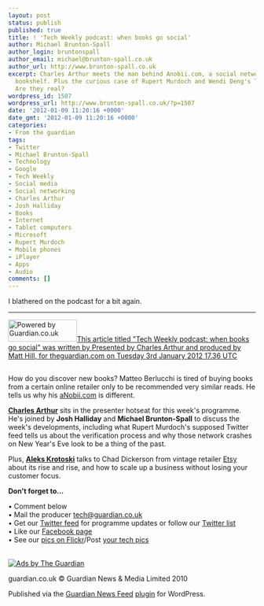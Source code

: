 ```yaml
---
layout: post
status: publish
published: true
title: ! 'Tech Weekly podcast: when books go social'
author: Michael Brunton-Spall
author_login: bruntonspall
author_email: michael@brunton-spall.co.uk
author_url: http://www.brunton-spall.co.uk
excerpt: Charles Arthur meets the man behind Anobii.com, a social network for your
  bookshelf. Plus the curious case of Rupert Murdoch and Wendi Deng's Twitter accounts.
  Are they real?
wordpress_id: 1507
wordpress_url: http://www.brunton-spall.co.uk/?p=1507
date: '2012-01-09 11:20:16 +0000'
date_gmt: '2012-01-09 11:20:16 +0000'
categories:
- From the guardian
tags:
- Twitter
- Michael Brunton-Spall
- Technology
- Google
- Tech Weekly
- Social media
- Social networking
- Charles Arthur
- Josh Halliday
- Books
- Internet
- Tablet computers
- Microsoft
- Rupert Murdoch
- Mobile phones
- iPlayer
- Apps
- Audio
comments: []
---
```

<p>I blathered on the podcast for a bit again.</p>
<hr><!-- GUARDIAN WATERMARK -->
<p><a href="http://www.theguardian.com/technology/blog/audio/2012/jan/03/social-media-socialnetworking"><img class="alignright" src="http://image.guardian.co.uk/sys-images/Guardian/Pix/pictures/2010/03/01/poweredbyguardianBLACK.png" alt="Powered by Guardian.co.uk" width="140" height="45" />This article titled "Tech Weekly podcast: when books go social" was written by Presented by Charles Arthur and produced by Matt Hill, for theguardian.com on Tuesday 3rd January 2012 17.36 UTC</a></p>
<p><img src="http://hits.theguardian.com/b/ss/guardiangu-api/1/H.20.3/98867?ns=guardian&amp;pageName=Tech+Weekly+podcast%3A+when+books+go+social+Audio+1683419&amp;ch=Technology&amp;c2=67197&amp;c4=Technology%2CSocial+media%2CSocial+networking%2CBooks%2CInternet%2CGoogle+%28Technology%29%2CTablet+computers%2CMicrosoft+%28Technology%29%2CRupert+Murdoch+%28Media%29%2CTwitter+%28Technology%29%2CMobile+phones+%28Technology%29%2CiPlayer%2CApps&amp;c3=theguardian.com&amp;c6=Presented+by+Charles+Arthur+and+produced+by+Matt+Hill&amp;c7=12-Jan-03&amp;c8=1683419&amp;c9=Audio" width="1" height="1" />
<p>How do you discover new books? Matteo Berlucchi is tired of buying books from a certain online retailer only to be recommended very similar reads. He tells us why his <a href="http://www.anobii.com/">aNobii.com</a> is different.</p>
<p><strong><a href="http://twitter.com/charlesarthur">Charles Arthur</a></strong> sits in the presenter hotseat for this week's programme. He's joined by <strong>Josh Halliday</strong> and <strong>Michael Brunton-Spall</strong> to discuss the week's developments, including what Rupert Murdoch's supposed Twitter feed tells us about the verification process and why those network crashes on New Year's Eve look to be a thing of the past.</p>
<p>Plus, <strong><a href="http://twitter.com/aleksk">Aleks Krotoski</a></strong> talks to Chad Dickerson from vintage retailer <a href="http://www.etsy.com/">Etsy</a> about its rise and rise, and how to scale up a business without losing your customer focus.</p>
<p><strong>Don't forget to...</strong></p>
<p>• Comment below<br />• Mail the producer <a href="mailto:tech@guardian.co.uk">tech@guardian.co.uk</a><br />• Get our <a href="http://www.twitter.com/guardiantw">Twitter feed</a> for programme updates or follow our <a href="http://twitter.com/#!/guardiantw/guardian-tech-podders">Twitter list</a><br />• Like our <a href="http://www.facebook.com/techweekly">Facebook page</a><br />• See our <a href="http://www.flickr.com/photos/guardiantechweekly/">pics on Flickr</a>/Post <a href="http://www.flickr.com/groups/guardiantechweekly/">your tech pics</a></p>
<div class="gu_advert">
<p>          <a href="http://oas.theguardian.com/RealMedia/ads/click_nx.ads/guardianapis.com/technology/oas.html/@Bottom" rel="nofollow"><br />
              <img src="http://oas.theguardian.com/RealMedia/ads/adstream_nx.ads/guardianapis.com/technology/oas.html/@Bottom" alt="Ads by The Guardian" /><br />
          </a></p></div>
<p><!-- Guardian Watermark: internal-code/content/383957874|2014-03-17T22:52:05Z|9242491c03b6362ed5cca5cc7204afd1e92a5844 -->
<p>guardian.co.uk &#169; Guardian News &amp; Media Limited 2010</p>
<p>Published via the <a href="http://www.guardian.co.uk/open-platform/news-feed-wordpress-plugin" target="_blank" title="Guardian plugin page">Guardian News Feed</a> <a href="http://wordpress.org/extend/plugins/the-guardian-news-feed/" target="_blank" title="Wordress plugin page">plugin</a> for WordPress.</p>
<p><!-- END GUARDIAN WATERMARK --></p>
